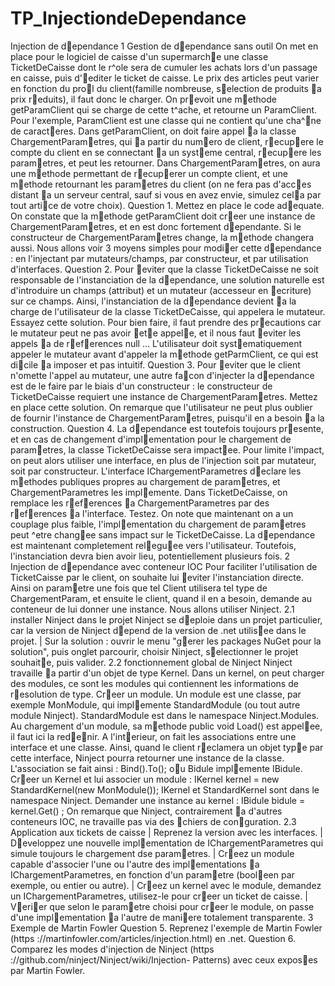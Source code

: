 # TP_InjectiondeDependance
Injection de dependance
1
Gestion de dependance sans outil
On met en place pour le logiciel de caisse d'un supermarche une classe TicketDeCaisse dont le r^ole sera de
cumuler les achats lors d'un passage en caisse, puis d'editer le ticket de caisse. Le prix des articles peut varier
en fonction du prol du client(famille nombreuse, selection de produits a prix reduits), il faut donc le charger.
On prevoit une methode getParamClient qui se charge de cette t^ache, et retourne un ParamClient. Pour
l'exemple, ParamClient est une classe qui ne contient qu'une cha^ne de caracteres. Dans getParamClient, on
doit faire appel a la classe ChargementParametres, qui a partir du numero de client, recupere le compte du
client en se connectant a un systeme central, recupere les parametres, et peut les retourner.
Dans ChargementParametres, on aura une methode permettant de recuperer un compte client, et une
methode retournant les parametres du client (on ne fera pas d'acces distant a un serveur central, sauf si vous
en avez envie, simulez cela par tout artice de votre choix).
Question 1. Mettez en place le code adequate.
On constate que la methode getParamClient doit creer une instance de ChargementParametres, et en est
donc fortement dependante. Si le constructeur de ChargementParametres change, la methode changera aussi.
Nous allons voir 3 moyens simples pour modier cette dependance : en l'injectant par mutateurs/champs,
par constructeur, et par utilisation d'interfaces.
Question 2. Pour eviter que la classe TicketDeCaisse ne soit responsable de l'instanciation de la dependance,
une solution naturelle est d'introduire un champs (attribut) et un mutateur (accesseur en ecriture) sur ce
champs. Ainsi, l'instanciation de la dependance devient a la charge de l'utilisateur de la classe TicketDeCaisse,
qui appelera le mutateur. Essayez cette solution.
Pour bien faire, il faut prendre des precautions car le mutateur peut ne pas avoir ete appele, et il nous faut
eviter les appels a de references null ... L'utilisateur doit systematiquement appeler le mutateur avant d'appeler
la methode getParmClient, ce qui est dicile a imposer et pas intuitif.
Question 3. Pour eviter que le client n'omette l'appel au mutateur, une autre facon d'injecter la dependance
est de le faire par le biais d'un constructeur : le constructeur de TicketDeCaisse requiert une instance de
ChargementParametres. Mettez en place cette solution. On remarque que l'utilisateur ne peut plus oublier de
fournir l'instance de ChargementParametres, puisqu'il en a besoin a la construction.
Question 4. La dependance est toutefois toujours presente, et en cas de changement d'implementation pour le
chargement de parametres, la classe TicketDeCaisse sera impactee. Pour limite l'impact, on peut alors utiliser
une interface, en plus de l'injection soit par mutateur, soit par constructeur. L'interface IChargementParametres
declare les methodes publiques propres au chargement de parametres, et ChargementParametres les implemente.
Dans TicketDeCaisse, on remplace les references a ChargementParametres par des references a l'interface. Testez.
On note que maintenant on a un couplage plus faible, l'implementation du chargement de parametres peut ^etre
changee sans impact sur le TicketDeCaisse.
La dependance est maintenant completement releguee vers l'utilisateur. Toutefois, l'instanciation devra bien
avoir lieu, potentiellement plusieurs fois.
2
Injection de dependance avec conteneur IOC
Pour faciliter l'utilisation de TicketCaisse par le client, on souhaite lui eviter l'instanciation directe. Ainsi
on parametre une fois que tel Client utilisera tel type de ChargementParam, et ensuite le client, quand il en a
besoin, demande au conteneur de lui donner une instance. Nous allons utiliser Ninject.
2.1
installer Ninject dans le projet
Ninject se deploie dans un projet particulier, car la version de Ninject depend de la version de .net utilisee
dans le projet.
| Sur la solution : ouvrir le menu "gerer les packages NuGet pour la solution", puis onglet parcourir, choisir
Ninject, selectionner le projet souhaite, puis valider.
2.2
fonctionnement global de Ninject
Ninject travaille a partir d'un objet de type Kernel. Dans un kernel, on peut charger des modules, ce sont
les modules qui contiennent les informations de resolution de type.
Creer un module. Un module est une classe, par exemple MonModule, qui implemente StandardModule
(ou tout autre module Ninject). StandardModule est dans le namespace Ninject.Modules. Au chargement d'un
module, sa methode public void Load() est appelee, il faut ici la redenir. A l'interieur, on fait les associations
entre une interface et une classe. Ainsi, quand le client reclamera un objet type par cette interface, Ninject
pourra retourner une instance de la classe. L'association se fait ainsi :
Bind<IBidule>().To<Bidule>();
ou Bidule implemente IBidule.
Creer un Kernel et lui associer un module :
IKernel kernel = new StandardKernel(new MonModule());
IKernel et StandardKernel sont dans le namespace Ninject.
Demander une instance au kernel : IBidule bidule = kernel.Get<IBidule>() ;
On remarque que Ninject, contrairement a d'autres conteneurs IOC, ne travaille pas via des chiers de
conguration.
2.3
Application aux tickets de caisse
| Reprenez la version avec les interfaces.
| Developpez une nouvelle implementation de IChargementParametres qui simule toujours le chargement
dse parametres.
| Creez un module capable d'associer l'une ou l'autre des implementations a IChargementParametres, en
fonction d'un parametre (booleen par exemple, ou entier ou autre).
| Creez un kernel avec le module, demandez un IChargementParametres, utilisez-le pour creer un ticket
de caisse.
| Verier que selon le parametre choisi pour creer le module, on passe d'une implementation a l'autre de
maniere totalement transparente.
3
Exemple de Martin Fowler
Question 5. Reprenez l'exemple de Martin Fowler (https ://martinfowler.com/articles/injection.html) en .net.
Question 6. Comparez les modes d'injection de Ninject (https ://github.com/ninject/Ninject/wiki/Injection-
Patterns) avec ceux exposes par Martin Fowler.
